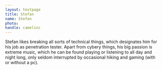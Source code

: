 ```yaml
---
layout: textpage
title: Stefan
name: Stefan
photo: 
handle: camelinc
---
```


Stefan likes breaking all sorts of technical things, which designates him for his job as penetration tester.
Apart from cybery things, his big passion is extreme music, which he can be found playing or listening to all day and night long, only seldom interrupted by occasional hiking and gaming (with or without a pc).
